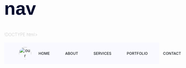 # nav
<style>
# @import url('https://fonts.googleapis.com/css2?family=Anton&family=Poppins:wght@700&family=Work+Sans:ital,wght@0,500;1,400&display=swap');
*{
    margin: 0;
    padding: 0;
    box-sizing: border-box;
    font-family: 'Work Sans', sans-serif;
}
:root{
    --heading:rgb(0 10 45);
    --para: #777;
    --para-tint:#e4e4e4;
    --white:#fff;
    --black:#212529;
    --helper:#8490ff;
    --helper-tint:#f3f3ff;
    --bg:rgb(249 249 255);
    --gradient:linear-gradient(0deg,rgb(132 144 255)0%, rgb(98 189 252)100%);
    --grdientsupport:-webkit-linear-gradient(0deg,rgb(132 144 255)0%, rgb(98 189 252)100%);
    --shadow: 0px 0px 20px 0px rgb(132 144 255 / 20%);

}
html{
    font-size: 62.5%;
}
h1,h2,h3,h4{
    font-family: 'Poppins', sans-serif;
}
h1{
    color: var(--heading);
    font-size: 6rem;
    font-weight: 600;
}
h3{
    font-size: 1.8rem;
    font-weight: 400;
}
p{
    color: var(--para);
    line-height: 1.6;
    font-weight: 1.7;
}
a{
    text-decoration: none;
}
li{
    list-style: none;
}
/*==================== Header Section start ==================== */

.header{
  padding: 0 4.8rem;
  height: 7rem;
  background-color: var(--bg);
  display: flex;
  align-items: center;
  justify-content: space-between;

}
.header .logo{
    height: 4rem;
    clip-path: circle();

}
.navbar-lists{
    display: flex;
    gap: 5rem;
}
.navbar-link:link,
.navbar-link:visited{
    display: inline-block;
    font-size: 1.2rem;
    font-weight: 500;
    text-transform: uppercase;
    color: var(--black);
    transition: color 0.3s linear; 
}
.navbar-link:hover,
.navbar-link:active{
    color: var(--helper);
}
</style>


!DOCTYPE html>
<html lang="en">

<head>
    <meta charset="UTF-8">
    <meta http-equiv="X-UA-Compatible" content="IE=edge">
    <meta name="viewport" content="width=device-width, initial-scale=1.0">
    <title>Portfolio</title>
    <link rel="stylesheet" href="portfolio.css">
</head>

<body>
    <header class="header">
        <img src="logo.jpg" alt="our logo" class="logo">
        <nav class="navbar">
            <ul class="navbar-lists">
                <li><a href="#" class="navbar-link home-link">Home</a></li>
                <li><a href="#" class="navbar-link about-link">About</a></li>
                <li><a href="#" class="navbar-link services-link">Services</a></li>
                <li><a href="#" class="navbar-link portfolio-link">Portfolio</a></li>
                <li><a href="#" class="navbar-link contact-link">Contact</a></li>
            </ul>
        </nav>
    </header>

</body>

</html>
